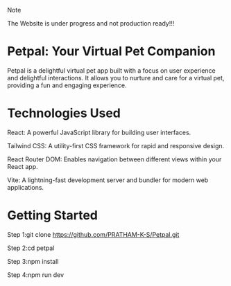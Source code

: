 > [!NOTE]  
> The Website is under progress and not production ready!!!

# Petpal: Your Virtual Pet Companion

Petpal is a delightful virtual pet app built with a focus on user experience and delightful interactions. It allows you to nurture and care for a virtual pet, providing a fun and engaging experience.

# Technologies Used

React: A powerful JavaScript library for building user interfaces.

Tailwind CSS: A utility-first CSS framework for rapid and responsive design.

React Router DOM: Enables navigation between different views within your React app.

Vite: A lightning-fast development server and bundler for modern web applications.

# Getting Started

Step 1:git clone https://github.com/PRATHAM-K-S/Petpal.git

Step 2:cd petpal

Step 3:npm install

Step 4:npm run dev
